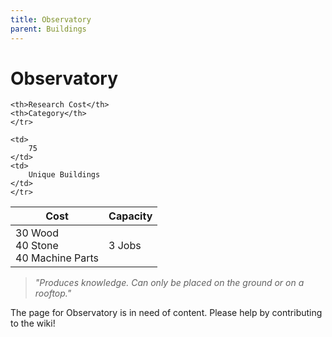 ```yaml
---
title: Observatory
parent: Buildings
---
```

# Observatory

<table>
<thead>
	<tr>
	<th>Cost</th>
	<th>Capacity</th>
	
	<th>Research Cost</th>
	<th>Category</th>
	</tr>
</thead>
<tbody>
	<tr>
	<td>
		30 Wood<br>40 Stone<br>40 Machine Parts
	</td>
	<td>
		3 Jobs
	</td>
	
	<td>
		75
	</td>
	<td>
		Unique Buildings
	</td>
	</tr>
</tbody>
</table>

> *"Produces knowledge. Can only be placed on the ground or on a rooftop."*

The page for Observatory is in need of content. Please help by contributing to the wiki!
